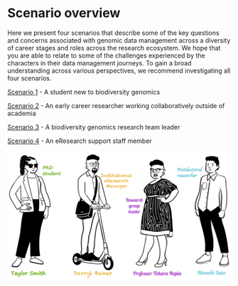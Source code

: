 # Scenario overview

Here we present four scenarios that describe some of the key questions and concerns associated with genomic data management across a diversity of career stages and roles across the research ecosystem. We hope that you are able to relate to some of the challenges experienced by the characters in their data management journeys. To gain a broad understanding across various perspectives, we recommend investigating all four scenarios.

[Scenario 1](https://genomicsaotearoa.github.io/data-management-resources/scenarios/scenario1/) - A student new to biodiversity genomics 

[Scenario 2](https://genomicsaotearoa.github.io/data-management-resources/scenarios/scenario2/) - An early career researcher working collaboratively outside of academia 

[Scenario 3](https://genomicsaotearoa.github.io/data-management-resources/scenarios/scenario3/) - A biodiversity genomics research team leader

[Scenario 4](https://genomicsaotearoa.github.io/data-management-resources/scenarios/scenario4/) - An eResearch support staff member

![image](../figures/research-team.png)
